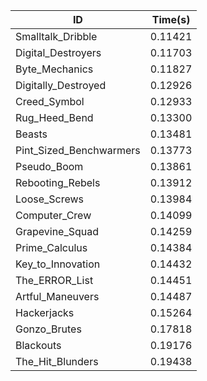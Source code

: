|ID|Time(s)|
|-|-|
|Smalltalk_Dribble|0.11421|
|Digital_Destroyers|0.11703|
|Byte_Mechanics|0.11827|
|Digitally_Destroyed|0.12926|
|Creed_Symbol|0.12933|
|Rug_Heed_Bend|0.13300|
|Beasts|0.13481|
|Pint_Sized_Benchwarmers|0.13773|
|Pseudo_Boom|0.13861|
|Rebooting_Rebels|0.13912|
|Loose_Screws|0.13984|
|Computer_Crew|0.14099|
|Grapevine_Squad|0.14259|
|Prime_Calculus|0.14384|
|Key_to_Innovation|0.14432|
|The_ERROR_List|0.14451|
|Artful_Maneuvers|0.14487|
|Hackerjacks|0.15264|
|Gonzo_Brutes|0.17818|
|Blackouts|0.19176|
|The_Hit_Blunders|0.19438|
